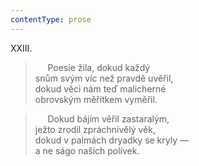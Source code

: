 ```yaml
---
contentType: prose
---
```


XXIII.

>      Poesie žila, dokud každý  
> snům svým víc než pravdě uvěřil,  
> dokud věci nám teď malicherné  
> obrovským měřítkem vyměřil.

>      Dokud bájím věřil zastaralým,  
> ježto zrodil zpráchnivělý věk,  
> dokud v palmách dryadky se kryly —  
> a ne ságo našich polívek.
